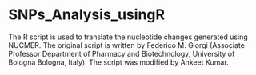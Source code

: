 # SNPs_Analysis_usingR
The R script is used to translate the nucleotide changes generated using NUCMER. The original script is written by Federico M. Giorgi (Associate Professor Department of Pharmacy and Biotechnology, University of Bologna Bologna, Italy). The script was modified by Ankeet Kumar.
